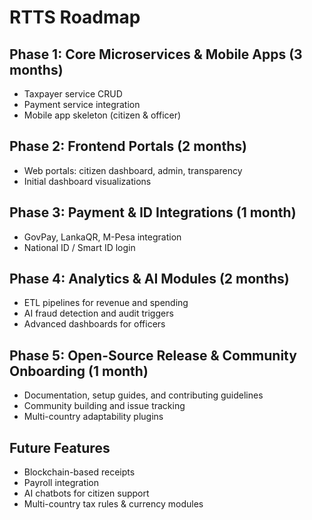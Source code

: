 # RTTS Roadmap

## Phase 1: Core Microservices & Mobile Apps (3 months)
- Taxpayer service CRUD
- Payment service integration
- Mobile app skeleton (citizen & officer)

## Phase 2: Frontend Portals (2 months)
- Web portals: citizen dashboard, admin, transparency
- Initial dashboard visualizations

## Phase 3: Payment & ID Integrations (1 month)
- GovPay, LankaQR, M-Pesa integration
- National ID / Smart ID login

## Phase 4: Analytics & AI Modules (2 months)
- ETL pipelines for revenue and spending
- AI fraud detection and audit triggers
- Advanced dashboards for officers

## Phase 5: Open-Source Release & Community Onboarding (1 month)
- Documentation, setup guides, and contributing guidelines
- Community building and issue tracking
- Multi-country adaptability plugins

## Future Features
- Blockchain-based receipts
- Payroll integration
- AI chatbots for citizen support
- Multi-country tax rules & currency modules